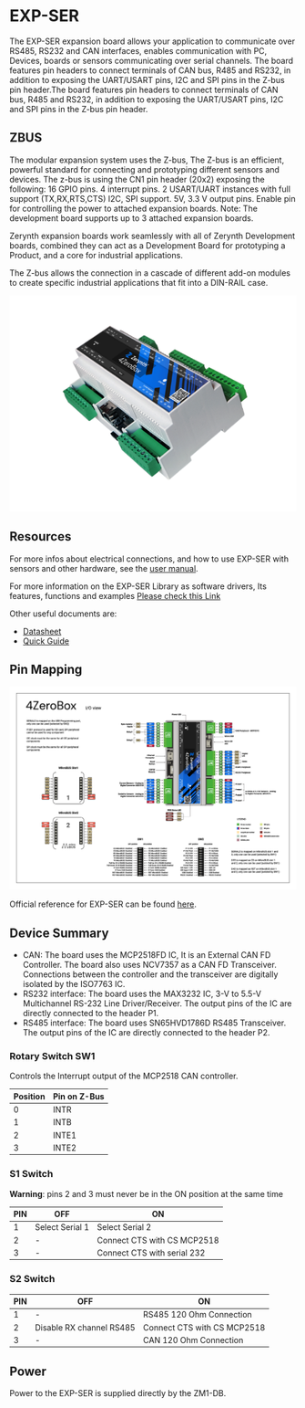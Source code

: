 # EXP-SER

The EXP-SER expansion board allows your application to communicate over RS485, RS232 and CAN interfaces, enables communication with PC, Devices, boards or sensors communicating over serial channels.
The board features pin headers to connect terminals of CAN bus, R485 and RS232, in addition to exposing the UART/USART pins, I2C and SPI pins in the Z-bus pin header.The board features pin headers to connect terminals of CAN bus, R485 and RS232, in addition to exposing the UART/USART pins, I2C and SPI pins in the Z-bus pin header.

## ZBUS

The modular expansion system uses the Z-bus, The Z-bus is an efficient, powerful standard for connecting and prototyping different sensors and devices.
The z-bus is using the CN1 pin header (20x2) exposing the following:
16 GPIO pins.
4 interrupt pins.
2 USART/UART instances with full support (TX,RX,RTS,CTS)
I2C, SPI support.
5V, 3.3 V output pins.
Enable pin for controlling the power to attached expansion boards.
Note: The development board supports up to 3 attached expansion boards.

Zerynth expansion boards work seamlessly with all of Zerynth Development boards, combined they can act as a Development Board for prototyping a Product, and a core for industrial applications.

The Z-bus allows the connection in a cascade of different add-on modules to create specific industrial applications that fit into a DIN-RAIL case.

![](img/4zerobox_v1.png)

## Resources

For more infos about electrical connections, and how to use EXP-SER with sensors and other hardware, see the  [user manual](https://www.zerynth.com/download/13894/).

For more information on the EXP-SER Library as software drivers, Its features, functions and examples
[Please check this Link](/latest/reference/libs/zerynth/4zerobox/docs/)

Other useful documents are:

-   [Datasheet](https://www.zerynth.com/download/13895/)
-   [Quick Guide](https://www.zerynth.com/download/15283/)



## Pin Mapping

![](img/4zeroboxpin.png)

Official reference for EXP-SER can be found  [here](https://www.zerynth.com/4zeroplatform/).

## Device Summary

* CAN: The board uses the MCP2518FD IC, It is an External CAN FD Controller.
The board also uses NCV7357 as a CAN FD Transceiver.
Connections between the controller and the transceiver are digitally isolated by the ISO7763 IC.
* RS232 interface: The board uses the MAX3232 IC, 3-V to 5.5-V Multichannel RS-232 Line Driver/Receiver. The output pins of the IC are directly connected to the header P1.
* RS485 interface: The board uses SN65HVD1786D RS485 Transceiver. The output pins of the IC are directly connected to the header P2.

### Rotary Switch SW1
Controls the Interrupt output of the MCP2518 CAN controller.

| Position | Pin on Z-Bus |
|----------|--------------|
|    0     |     INTR     |
|    1     |     INTB     |
|    2     |     INTE1    |
|    3     |     INTE2    |

### S1 Switch
**Warning**: pins 2 and 3 must never be in the ON position at the same time

| PIN |       OFF       |             ON              |
|-----|-----------------|-----------------------------|
|  1  | Select Serial 1 | Select Serial 2             |
|  2  |        -        | Connect CTS with CS MCP2518 |
|  3  |        -        | Connect CTS with serial 232 |

### S2 Switch

| PIN |            OFF           |            ON               |
|-----|--------------------------|-----------------------------|
|  1  |             -            | RS485 120 Ohm Connection    |
|  2  | Disable RX channel RS485 | Connect CTS with CS MCP2518 |
|  3  |             -            | CAN 120 Ohm Connection      |

## Power

Power to the EXP-SER is supplied directly by the ZM1-DB.
